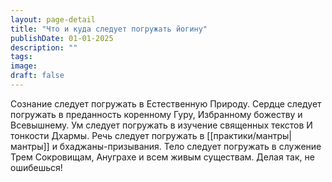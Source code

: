 ```yaml
---
layout: page-detail
title: "Что и куда следует погружать йогину"
publishDate: 01-01-2025
description: ""
tags:
image:
draft: false
---
```

Сознание следует погружать в Естественную Природу.  Сердце следует погружать в преданность коренному Гуру,  Избранному божеству и Всевышнему.  Ум следует погружать в изучение священных текстов  И тонкости Дхармы.  Речь следует погружать в [[практики/мантры|мантры]] и бхаджаны-призывания.  Тело следует погружать в служение Трем Сокровищам,  Ануграхе и всем живым существам.  Делая так, не ошибешься!
  
